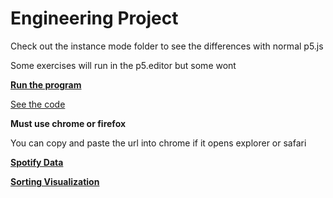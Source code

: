# Engineering Project
Check out the instance mode folder to see the differences with normal p5.js

Some exercises will run in the p5.editor but some wont

[**Run the program**](https://mzamora1.github.io/home.html)

[See the code](https://github.com/mzamora1/mzamora1.github.io)
 
 **Must use chrome or firefox**
 
 You can copy and paste the url into chrome if it opens explorer or safari


[**Spotify Data**](https://mzamora1.github.io/Spotify-Data/)

[**Sorting Visualization**](https://mzamora1.github.io/Sorting-Visualization/)
